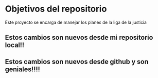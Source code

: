 # Objetivos del repositorio

Este proyecto se encarga de manejar los planes de la liga de la justicia

## Estos cambios son nuevos desde mi repositorio local!!
## Estos cambios son nuevos desde github y son geniales!!!!
 